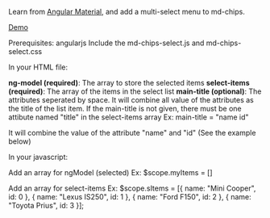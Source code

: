 Learn from [Angular Material](https://material.angularjs.org/latest/#/), and add a multi-select menu to md-chips.

[Demo](http://codepen.io/boo0330/pen/EjOWgg)


Prerequisites: angularjs
Include the md-chips-select.js and md-chips-select.css

In your HTML file:

<md-chips-select ng-model="myItems" select-items="sItems" main-title="name"></md-chips-select>

<b>ng-model (required)</b>:  The array to store the selected items
<b>select-items (required)</b>: The array of the items in the select list
<b>main-title (optional)</b>: The attributes seperated by space. It will combine all value of the attributes as the title of the list item.  If the main-title is not given, there must be one attibute named "title" in the select-items array
  Ex: main-title = "name id"
  
  It will combine the value of the attribute "name" and "id" (See the example below)

In your javascript:

Add an array for ngModel (selected)
Ex: $scope.myItems = []

Add an array for select-items
Ex: $scope.sItems = [{
      name: "Mini Cooper",
      id: 0
    }, {
      name: "Lexus IS250",
      id: 1
    }, {
      name: "Ford F150",
      id: 2
    }, {
      name: "Toyota Prius",
      id: 3
    }];
